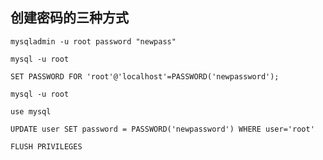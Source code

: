 ## 创建密码的三种方式

`mysqladmin -u root password "newpass"`

`mysql -u root`

`SET PASSWORD FOR 'root'@'localhost'=PASSWORD('newpassword');`

`mysql -u root`

`use mysql`

`UPDATE user SET password = PASSWORD('newpassword') WHERE user='root'`

`FLUSH PRIVILEGES`